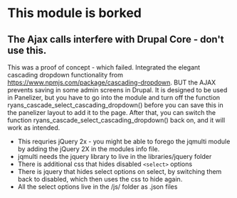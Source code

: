 # This module is borked
## The Ajax calls interfere with Drupal Core - don't use this.

This was a proof of concept - which failed.  Integrated the elegant cascading dropdown functionality from https://www.npmjs.com/package/cascading-dropdown. BUT the AJAX prevents saving in some admin screens in Drupal. 
It is designed to be used in Panelizer, but you have to go into the module and turn off the function ryans_cascade_select_cascading_dropdown() before you can save this in the panelizer layout to add it to the page.
After that, you can switch the function ryans_cascade_select_cascading_dropdown() back on, and it will work as intended.

- This requries jQuery 2x - you might be able to forego the jqmulti module by adding the jQuery 2X in the modules info file.
- jqmulti needs the jquery library to live in the libraries/jquery folder
- There is additional css that hides disabled `<select>` options
- There is jquery that hides select options on select, by switching them back to disabled, which then uses the css to hide again. 
- All the select options live in the /js/ folder as .json files
